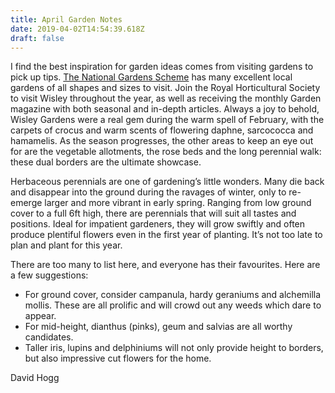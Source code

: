 ```yaml
---
title: April Garden Notes
date: 2019-04-02T14:54:39.618Z
draft: false
---
```

I find the best inspiration for garden ideas comes from visiting gardens to pick up tips. [The National Gardens Scheme](ngs.org.uk) has many excellent local gardens of all shapes and sizes to visit. Join the Royal Horticultural Society to visit Wisley throughout the year, as well as receiving the monthly Garden magazine with both seasonal and in-depth articles. Always a joy to behold, Wisley Gardens were a real gem during the warm spell of February, with the carpets of crocus and warm scents of flowering daphne, sarcococca and hamamelis. As the season progresses, the other areas to keep an eye out for are the vegetable allotments, the rose beds and the long perennial walk: these dual borders are the ultimate showcase. 

Herbaceous perennials are one of gardening’s little wonders. Many die back and disappear into the ground during the ravages of winter, only to re-emerge larger and more vibrant in early spring. Ranging from low ground cover to a full 6ft high, there are perennials that will suit all tastes and positions. Ideal for impatient gardeners, they will grow swiftly and often produce plentiful flowers even in the first year of planting. It’s not too late to plan and plant for this year. 

There are too many to list here, and everyone has their favourites. Here are a few suggestions:

* For ground cover, consider campanula, hardy geraniums and alchemilla mollis. These are all prolific and will crowd out any weeds which dare to appear. 
* For mid-height, dianthus (pinks), geum and salvias are all worthy candidates. 
* Taller iris, lupins and delphiniums will not only provide height to borders, but also impressive cut flowers for the home.

David Hogg
